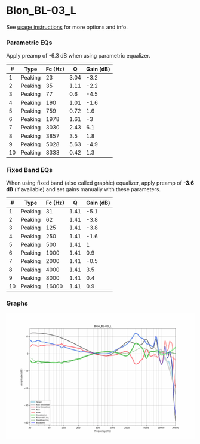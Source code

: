 # Blon_BL-03_L
See [usage instructions](https://github.com/jaakkopasanen/AutoEq#usage) for more options and info.

### Parametric EQs
Apply preamp of -6.3 dB when using parametric equalizer.

|   # | Type    |   Fc (Hz) |    Q |   Gain (dB) |
|-----|---------|-----------|------|-------------|
|   1 | Peaking |        23 | 3.04 |        -3.2 |
|   2 | Peaking |        35 | 1.11 |        -2.2 |
|   3 | Peaking |        77 | 0.6  |        -4.5 |
|   4 | Peaking |       190 | 1.01 |        -1.6 |
|   5 | Peaking |       759 | 0.72 |         1.6 |
|   6 | Peaking |      1978 | 1.61 |        -3   |
|   7 | Peaking |      3030 | 2.43 |         6.1 |
|   8 | Peaking |      3857 | 3.5  |         1.8 |
|   9 | Peaking |      5028 | 5.63 |        -4.9 |
|  10 | Peaking |      8333 | 0.42 |         1.3 |

### Fixed Band EQs
When using fixed band (also called graphic) equalizer, apply preamp of **-3.6 dB** (if available) and set gains manually with these parameters.

|   # | Type    |   Fc (Hz) |    Q |   Gain (dB) |
|-----|---------|-----------|------|-------------|
|   1 | Peaking |        31 | 1.41 |        -5.1 |
|   2 | Peaking |        62 | 1.41 |        -3.8 |
|   3 | Peaking |       125 | 1.41 |        -3.8 |
|   4 | Peaking |       250 | 1.41 |        -1.6 |
|   5 | Peaking |       500 | 1.41 |         1   |
|   6 | Peaking |      1000 | 1.41 |         0.9 |
|   7 | Peaking |      2000 | 1.41 |        -0.5 |
|   8 | Peaking |      4000 | 1.41 |         3.5 |
|   9 | Peaking |      8000 | 1.41 |         0.4 |
|  10 | Peaking |     16000 | 1.41 |         0.9 |

### Graphs
![](./Blon_BL-03_L.png)
